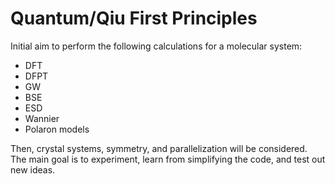 # Quantum/Qiu First Principles

Initial aim to perform the following calculations for a molecular system:

- DFT
- DFPT
- GW
- BSE
- ESD
- Wannier
- Polaron models

Then, crystal systems, symmetry, and parallelization will be considered. The main goal is to experiment, learn from simplifying the code, and test out new ideas. 